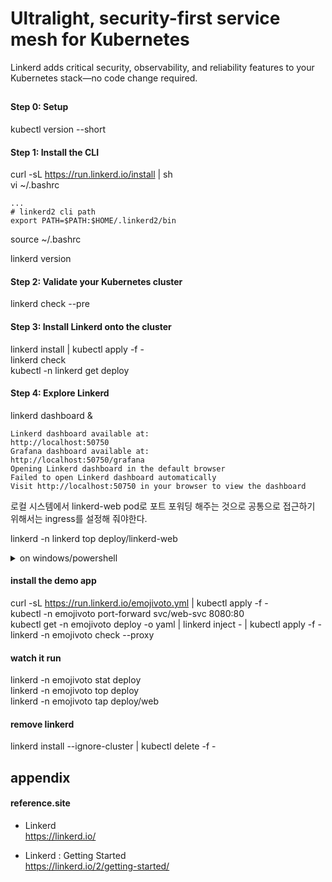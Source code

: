 # Ultralight, security-first service mesh for Kubernetes
Linkerd adds critical security, observability, and reliability features to your Kubernetes stack—no code change required.

##

#### Step 0: Setup
kubectl version --short  

#### Step 1: Install the CLI
curl -sL https://run.linkerd.io/install | sh  
vi ~/.bashrc  
```
...
# linkerd2 cli path
export PATH=$PATH:$HOME/.linkerd2/bin
```
source ~/.bashrc

linkerd version

#### Step 2: Validate your Kubernetes cluster
linkerd check --pre  

#### Step 3: Install Linkerd onto the cluster
linkerd install | kubectl apply -f -  
linkerd check  
kubectl -n linkerd get deploy  

#### Step 4: Explore Linkerd  
linkerd dashboard &  
```
Linkerd dashboard available at:
http://localhost:50750
Grafana dashboard available at:
http://localhost:50750/grafana
Opening Linkerd dashboard in the default browser
Failed to open Linkerd dashboard automatically
Visit http://localhost:50750 in your browser to view the dashboard
```
로컬 시스템에서 linkerd-web pod로 포트 포워딩 해주는 것으로 공통으로 접근하기 위해서는 ingress를 설정해 줘야한다.  

linkerd -n linkerd top deploy/linkerd-web  

<details>
<summary>on windows/powershell</summary>
<div markdown="1">

#### windows docker/kubernetes setup

`download linkerd-cli`  
https://github.com/linkerd/linkerd2/releases/download/edge-20.7.5/linkerd2-cli-edge-20.7.5-windows.exe

`rename and set path`  
D:\repo\apps\linkerd\2.x\bin\linkerd.exe  

`install Linkerd onto the cluster`  
linkerd version  
linkerd check --pre  
linkerd install | kubectl apply -f -  
linkerd check  
kubectl -n linkerd get deploy  
```
NAME                     READY   UP-TO-DATE   AVAILABLE   AGE
linkerd-controller       1/1     1            1           103s
linkerd-destination      1/1     1            1           103s
linkerd-grafana          1/1     1            1           101s
linkerd-identity         1/1     1            1           103s
linkerd-prometheus       1/1     1            1           100s
linkerd-proxy-injector   1/1     1            1           102s
linkerd-sp-validator     1/1     1            1           101s
linkerd-tap              1/1     1            1           101s
linkerd-web              1/1     1            1           102s
```

#### explore linkerd
linkerd dashboard &  
linkerd -n linkerd top deploy/linkerd-web  

</div>
</details>

#### install the demo app
curl -sL https://run.linkerd.io/emojivoto.yml | kubectl apply -f -  
kubectl -n emojivoto port-forward svc/web-svc 8080:80  
kubectl get -n emojivoto deploy -o yaml | linkerd inject - | kubectl apply -f -  
linkerd -n emojivoto check --proxy  

#### watch it run
linkerd -n emojivoto stat deploy  
linkerd -n emojivoto top deploy  
linkerd -n emojivoto tap deploy/web  

#### remove linkerd
linkerd install --ignore-cluster | kubectl delete -f -

## appendix

#### reference.site

* Linkerd  
https://linkerd.io/  

* Linkerd : Getting Started  
https://linkerd.io/2/getting-started/  

